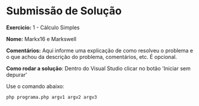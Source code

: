 # Submissão de Solução

**Exercicio:** 1 - Cálculo Simples

**Nome:** Markx16  e Markswell

**Comentários:** Aqui informe uma explicação de como resolveu o problema e o que achou da descrição do problema, comentários, etc. É opcional.

**Como rodar a solução**: Dentro do Visual Studio clicar no botão 'Iniciar sem depurar'

Use o comando abaixo: 
```bash
php programa.php argv1 argv2 argv3
```